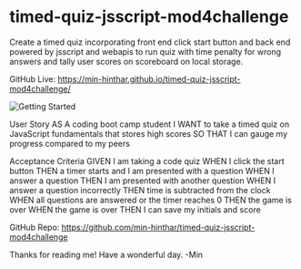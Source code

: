 # timed-quiz-jsscript-mod4challenge
Create a timed quiz incorporating front end click start button and back end powered by jsscript and webapis to run quiz with time penalty for wrong answers and tally user scores on scoreboard on local storage.

GitHub Live: https://min-hinthar.github.io/timed-quiz-jsscript-mod4challenge/

![Getting Started](assets/images/favicon/Screenshot2022-05-27021104.jpg)

User Story
AS A coding boot camp student
I WANT to take a timed quiz on JavaScript fundamentals that stores high scores
SO THAT I can gauge my progress compared to my peers

Acceptance Criteria
GIVEN I am taking a code quiz
WHEN I click the start button
THEN a timer starts and I am presented with a question
WHEN I answer a question
THEN I am presented with another question
WHEN I answer a question incorrectly
THEN time is subtracted from the clock
WHEN all questions are answered or the timer reaches 0
THEN the game is over
WHEN the game is over
THEN I can save my initials and score

GitHub Repo: https://github.com/min-hinthar/timed-quiz-jsscript-mod4challenge



Thanks for reading me! Have a wonderful day. -Min
